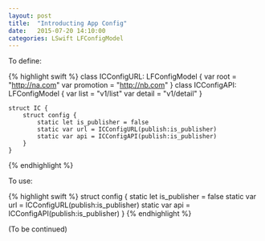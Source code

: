 ```yaml
---
layout: post
title:  "Introducting App Config"
date:   2015-07-20 14:10:00
categories: LSwift LFConfigModel
---
```


To define:

{% highlight swift %}
	class ICConfigURL: LFConfigModel {
		var root = "http://na.com"
		var promotion = "http://nb.com"
	}
	class ICConfigAPI: LFConfigModel {
		var list = "v1/list"
		var detail = "v1/detail"
	}

	struct IC {
		struct config {
			static let is_publisher = false
			static var url = ICConfigURL(publish:is_publisher)
			static var api = ICConfigAPI(publish:is_publisher)
		}
	}
{% endhighlight %}

To use:

{% highlight swift %}
	struct config {
		static let is_publisher = false
		static var url = ICConfigURL(publish:is_publisher)
		static var api = ICConfigAPI(publish:is_publisher)
	}
{% endhighlight %}

(To be continued)

[lswift]:      http://superarts.github.io/LSwift/
[superarts]:   http://www.superarts.org/blog
